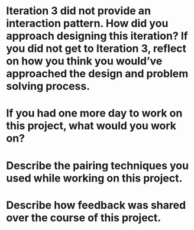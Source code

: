 # Iteration 3 did not provide an interaction pattern. How did you approach designing this iteration? If you did not get to Iteration 3, reflect on how you think you would’ve approached the design and problem solving process.

# If you had one more day to work on this project, what would you work on?

# Describe the pairing techniques you used while working on this project.

# Describe how feedback was shared over the course of this project.
